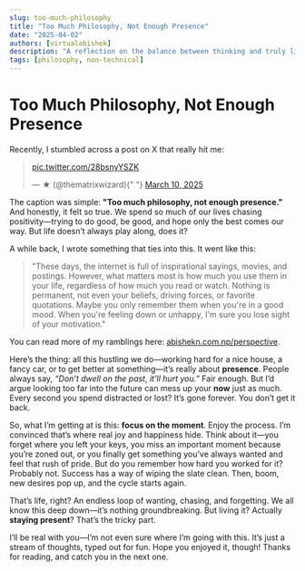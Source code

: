 ```yaml
---
slug: too-much-philosophy
title: "Too Much Philosophy, Not Enough Presence"
date: "2025-04-02"
authors: [virtualabishek]
description: "A reflection on the balance between thinking and truly living."
tags: [philosophy, non-technical]
---
```


# Too Much Philosophy, Not Enough Presence

Recently, I stumbled across a post on X that really hit me:

<blockquote className="twitter-tweet">
  <p lang="zxx" dir="ltr">
    <a href="https://t.co/28bsnyYSZK">pic.twitter.com/28bsnyYSZK</a>
  </p>
  — ★ (@thematrixwizard){" "}
  <a href="https://twitter.com/thematrixwizard/status/1898988630967800312?ref_src=twsrc%5Etfw">
    March 10, 2025
  </a>
</blockquote>
<script async src="https://platform.twitter.com/widgets.js" charSet="utf-8"></script>

The caption was simple: **"Too much philosophy, not enough presence."** And honestly, it felt so true. We spend so much of our lives chasing positivity—trying to do good, be good, and hope only the best comes our way. But life doesn’t always play along, does it?

A while back, I wrote something that ties into this. It went like this:

> "These days, the internet is full of inspirational sayings, movies, and postings. However, what matters most is how much you use them in your life, regardless of how much you read or watch. Nothing is permanent, not even your beliefs, driving forces, or favorite quotations. Maybe you only remember them when you're in a good mood. When you're feeling down or unhappy, I'm sure you lose sight of your motivation."

You can read more of my ramblings here: [abishekn.com.np/perspective](https://abishekn.com.np/perspective).

Here’s the thing: all this hustling we do—working hard for a nice house, a fancy car, or to get better at something—it’s really about **presence**. People always say, _“Don’t dwell on the past, it’ll hurt you.”_ Fair enough. But I’d argue looking too far into the future can mess up your **now** just as much. Every second you spend distracted or lost? It’s gone forever. You don’t get it back.

So, what I’m getting at is this: **focus on the moment**. Enjoy the process. I’m convinced that’s where real joy and happiness hide. Think about it—you forget where you left your keys, you miss an important moment because you’re zoned out, or you finally get something you’ve always wanted and feel that rush of pride. But do you remember how hard you worked for it? Probably not. Success has a way of wiping the slate clean. Then, boom, new desires pop up, and the cycle starts again.

That’s life, right? An endless loop of wanting, chasing, and forgetting. We all know this deep down—it’s nothing groundbreaking. But living it? Actually **staying present**? That’s the tricky part.

I’ll be real with you—I’m not even sure where I’m going with this. It’s just a stream of thoughts, typed out for fun. Hope you enjoyed it, though! Thanks for reading, and catch you in the next one.
